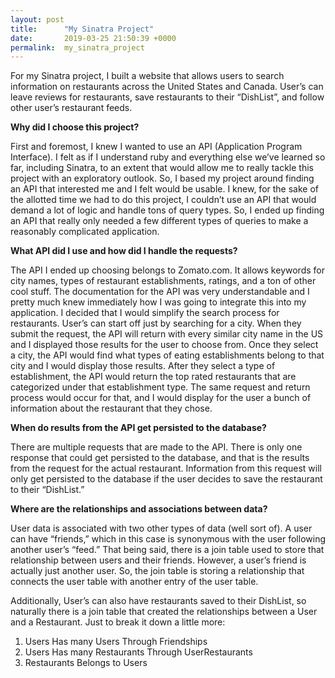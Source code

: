 ```yaml
---
layout: post
title:      "My Sinatra Project"
date:       2019-03-25 21:50:39 +0000
permalink:  my_sinatra_project
---
```



For my Sinatra project, I built a website that allows users to search information on restaurants across the United States and Canada. User’s can leave reviews for restaurants, save restaurants to their “DishList”, and follow other user’s restaurant feeds. 

**Why did I choose this project?**

First and foremost, I knew I wanted to use an API (Application Program Interface). I felt as if I understand ruby and everything else we’ve learned so far, including Sinatra, to an extent that would allow me to really tackle this project with an exploratory outlook. So, I based my project around finding an API that interested me and I felt would be usable. I knew, for the sake of the allotted time we had to do this project, I couldn’t use an API that would demand a lot of logic and handle tons of query types. So, I ended up finding an API that really only needed a few different types of queries to make a reasonably complicated application. 

**What API did I use and how did I handle the requests?**

The API I ended up choosing belongs to Zomato.com. It allows keywords for city names, types of restaurant establishments, ratings, and a ton of other cool stuff. The documentation for the API was very understandable and I pretty much knew immediately how I was going to integrate this into my application. I decided that I would simplify the search process for restaurants. User’s can start off just by searching for a city. When they submit the request, the API will return with every similar city name in the US and I displayed those results for the user to choose from. Once they select a city, the API would find what types of eating establishments belong to that city and I would display those results. After they select a type of establishment, the API would return the top rated restaurants that are categorized under that establishment type. The same request and return process would occur for that, and I would display for the user a bunch of information about the restaurant that they chose. 

**When do results from the API get persisted to the database?**

There are multiple requests that are made to the API. There is only one response that could get persisted to the database, and that is the results from the request for the actual restaurant. Information from this request will only get persisted to the database if the user decides to save the restaurant to their “DishList.”

**Where are the relationships and associations between data?**

User data is associated with two other types of data (well sort of). A user can have “friends,” which in this case is synonymous with the user following another user’s “feed.” That being said, there is a join table used to store that relationship between users and their friends. However, a user’s friend is actually just another user. So, the join table is storing a relationship that connects the user table with another entry of the user table.

Additionally, User’s can also have restaurants saved to their DishList, so naturally there is a join table that created the relationships between a User and a Restaurant. Just to break it down a little more: 

1. Users Has many Users Through Friendships
2. Users Has many Restaurants Through UserRestaurants
3. Restaurants Belongs to Users



